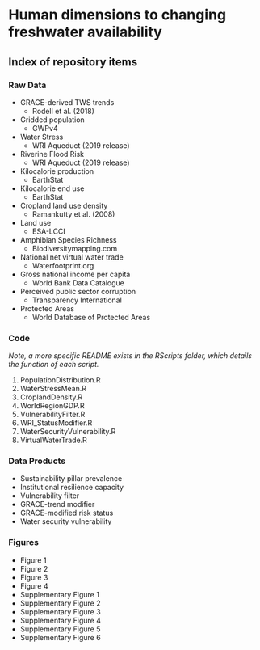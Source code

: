 # Human dimensions to changing freshwater availability

## Index of repository items 

### Raw Data
* GRACE-derived TWS trends 
  * Rodell et al. (2018)
* Gridded population
  * GWPv4
* Water Stress
  * WRI Aqueduct (2019 release)
* Riverine Flood Risk
  * WRI Aqueduct (2019 release)
* Kilocalorie production
  * EarthStat
* Kilocalorie end use
  * EarthStat
* Cropland land use density
  * Ramankutty et al. (2008)
* Land use
  * ESA-LCCI 
* Amphibian Species Richness
  * Biodiversitymapping.com
* National net virtual water trade
  * Waterfootprint.org
* Gross national income per capita
  * World Bank Data Catalogue
* Perceived public sector corruption
  * Transparency International
* Protected Areas
  * World Database of Protected Areas 

### Code
*Note, a more specific README exists in the RScripts folder, which details the function of each script.*
1. PopulationDistribution.R
2. WaterStressMean.R
3. CroplandDensity.R
4. WorldRegionGDP.R
5. VulnerabilityFilter.R
6. WRI_StatusModifier.R
7. WaterSecurityVulnerability.R
8. VirtualWaterTrade.R

### Data Products
* Sustainability pillar prevalence
* Institutional resilience capacity
* Vulnerability filter
* GRACE-trend modifier
* GRACE-modified risk status
* Water security vulnerability

### Figures
* Figure 1
* Figure 2
* Figure 3
* Figure 4
* Supplementary Figure 1
* Supplementary Figure 2
* Supplementary Figure 3
* Supplementary Figure 4
* Supplementary Figure 5
* Supplementary Figure 6
